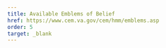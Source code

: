 ```yaml
---
title: Available Emblems of Belief
href: https://www.cem.va.gov/cem/hmm/emblems.asp
order: 5
target: _blank
---
```

